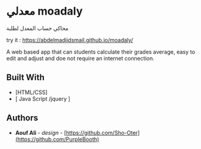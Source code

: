 #  معدلي moadaly
  
  محاكي حساب المعدل لطلبة

try it : https://abdelmadjidsmail.github.io/moadaly/ 


A web based app that can students calculate their grades average, easy to edit and adjust and doe not require an internet connection.



## Built With

* [HTML/CSS]
* [ Java Script /jquery ]



## Authors

* **Aouf Ali** - *design* - [https://github.com/Sho-Oter](https://github.com/PurpleBooth)





